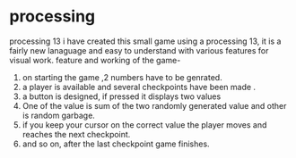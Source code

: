 # processing
processing 13
i have created this small game using a processing 13, it is a fairly new lanaguage and easy to understand with various features for visual work.
feature and working of the game-
1. on starting the game ,2 numbers have to be genrated.
2. a player is available and several checkpoints have been made .
3. a button is designed, if pressed it displays two values
4. One of the value is sum of the two randomly generated value and other is random garbage.
5.  if you keep your cursor on the correct value the player moves and reaches the next checkpoint.
6.  and so on, after the last checkpoint game finishes.
